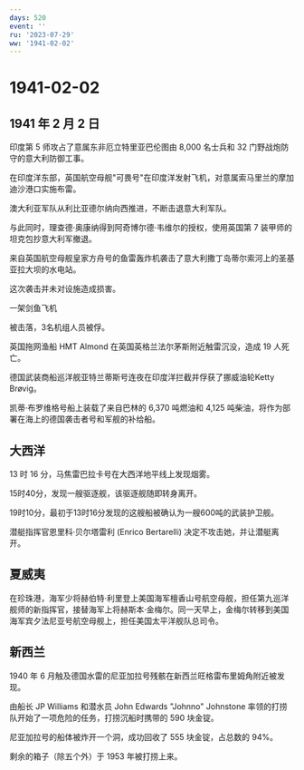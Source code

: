 ```yaml
---
days: 520
event: ''
ru: '2023-07-29'
ww: '1941-02-02'
---
```


# 1941-02-02

## 1941 年 2 月 2 日

印度第 5 师攻占了意属东非厄立特里亚巴伦图由 8,000 名士兵和 32
门野战炮防守的意大利防御工事。

在印度洋东部，英国航空母舰"可畏号"在印度洋发射飞机，对意属索马里兰的摩加迪沙港口实施布雷。

澳大利亚军队从利比亚德尔纳向西推进，不断击退意大利军队。

与此同时，理查德·奥康纳得到阿奇博尔德·韦维尔的授权，使用英国第 7
装甲师的坦克包抄意大利军撤退。

来自英国航空母舰皇家方舟号的鱼雷轰炸机袭击了意大利撒丁岛蒂尔索河上的圣基亚拉大坝的水电站。

这次袭击并未对设施造成损害。

一架剑鱼飞机

被击落，3名机组人员被俘。

英国拖网渔船 HMT Almond 在英国英格兰法尔茅斯附近触雷沉没，造成 19
人死亡。

德国武装商船巡洋舰亚特兰蒂斯号连夜在印度洋拦截并俘获了挪威油轮Ketty
Brøvig。

凯蒂·布罗维格号船上装载了来自巴林的 6,370 吨燃油和 4,125
吨柴油，将作为部署在海上的德国袭击者号和军舰的补给船。

## 大西洋

13 时 16 分，马焦雷巴拉卡号在大西洋地平线上发现烟雾。

15时40分，发现一艘驱逐舰，该驱逐舰随即转身离开。

19时10分，最初于13时16分发现的这艘船被确认为一艘600吨的武装护卫舰。

潜艇指挥官恩里科·贝尔塔雷利 (Enrico Bertarelli)
决定不攻击她，并让潜艇离开。

## 夏威夷

在珍珠港，海军少将赫伯特·利里登上美国海军檀香山号航空母舰，担任第九巡洋舰师的新指挥官，接替海军上将赫斯本·金梅尔。同一天早上，金梅尔转移到美国海军宾夕法尼亚号航空母舰上，担任美国太平洋舰队总司令。

## 新西兰

1940 年 6
月触及德国水雷的尼亚加拉号残骸在新西兰旺格雷布里姆角附近被发现。

由船长 JP Williams 和潜水员 John Edwards "Johnno" Johnstone
率领的打捞队开始了一项危险的任务，打捞沉船时携带的 590 块金锭。

尼亚加拉号的船体被炸开一个洞，成功回收了 555 块金锭，占总数的 94%。

剩余的箱子（除五个外）于 1953 年被打捞上来。